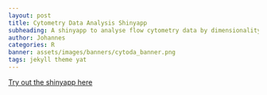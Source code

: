 ```yaml
---
layout: post
title: Cytometry Data Analysis Shinyapp
subheading: A shinyapp to analyse flow cytometry data by dimensionality reduction and clustering methods.
author: Johannes
categories: R
banner: assets/images/banners/cytoda_banner.png
tags: jekyll theme yat
---
```


[Try out the shinyapp here](https://johannesschroth.shinyapps.io/cytoda/)
